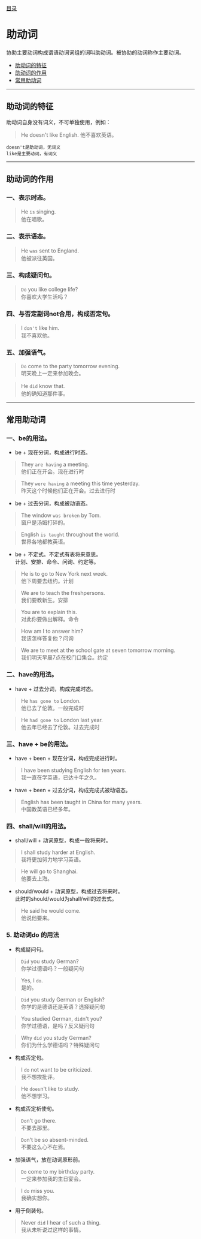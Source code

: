 [目录](../README.md)
# 助动词
协助主要动词构成谓语动词词组的词叫助动词。被协助的动词称作主要动词。

* [助动词的特征](#助动词的特征)
* [助动词的作用](#助动词的作用)
* [常用助动词](#常用助动词)

---
## 助动词的特征
助动词自身没有词义，不可单独使用，例如：
> He doesn't like English.
他不喜欢英语。

    doesn't是助动词，无词义
    like是主要动词，有词义

---
## 助动词的作用
### 一、表示时态。
> He `is` singing.　   
他在唱歌。

### 二、表示语态。
> He `was` sent to England.　  
他被派往英国。

### 三、构成疑问句。
> `Do` you like college life?　  
你喜欢大学生活吗？

### 四、与否定副词not合用，构成否定句。  
> I `don't` like him.　   
我不喜欢他。
    
### 五、加强语气。
> `Do` come to the party tomorrow evening.   
明天晚上一定来参加晚会。 

> He `did` know that.　   
他的确知道那件事。

---
## 常用助动词
### 一、be的用法。
* be + 现在分词，构成进行时态。
> They `are having` a meeting.   
他们正在开会。现在进行时

> They `were having` a meeting this time yesterday.  
昨天这个时候他们正在开会。过去进行时

* be + 过去分词，构成被动语态。
> The window `was broken` by Tom.  
窗户是汤姆打碎的。

> English `is taught` throughout the world.   
世界各地都教英语。

* be + 不定式。不定式有表将来意思。   
计划、安排、命令、问询、约定等。

> He is to go to New York next week.  
他下周要去纽约。计划

> We are to teach the freshpersons.   
我们要教新生。安排

> You are to explain this.   
对此你要做出解释。命令

> How am I to answer him?   
我该怎样答复他？问询

> We are to meet at the school gate at seven tomorrow morning.   
我们明天早晨7点在校门口集合。约定

### 二、have的用法。
* have + 过去分词，构成完成时态。
> He `has gone to` London.  
他已去了伦敦。一般完成时

> He `had gone to` London last year.   
他去年已经去了伦敦。过去完成时

### 三、have + be的用法。
* have + been + 现在分词，构成完成进行时。
> I have been studying English for ten years.   
我一直在学英语，已达十年之久。

* have + been + 过去分词，构成完成式被动语态。
> English has been taught in China for many years.    
中国教英语已经多年。

### 四、shall/will的用法。
* shall/will + 动词原型，构成一般将来时。 

> I shall study harder at English.    
我将更加努力地学习英语。

> He will go to Shanghai.  
他要去上海。

* should/would + 动词原型，构成过去将来时。  
此时的should/would为shall/will的过去式。
> He said he would come.    
他说他要来。


### 5. 助动词do 的用法
* 构成疑问句。
> `Did` you study German?   
你学过德语吗？一般疑问句

> Yes, I `do`.   
是的。

> `Did` you study German or English?  
你学的是德语还是英语？选择疑问句

> You studied German, `did`n't you?  
你学过德语，是吗？反义疑问句

> Why `did` you study German?   
你们为什么学德语吗？特殊疑问句

* 构成否定句。
> I `do` not want to be criticized.   
我不想挨批评。

> He `does`n't like to study.   
他不想学习。

* 构成否定祈使句。
> `Do`n't go there.   
不要去那里。

> `Do`n't be so absent-minded.   
不要这么心不在焉。

* 加强语气，放在动词原形前。
> `Do` come to my birthday party.   
一定来参加我的生日宴会。

> I `do` miss you.   
我确实想你。

* 用于倒装句。
> Never `did` I hear of such a thing.   
我从未听说过这样的事情。



